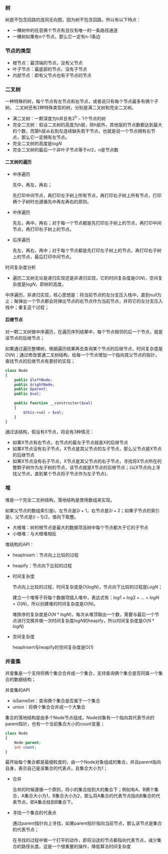 ### 树
树是不包含回路的连同无向图，因为树不包含回路，所以有以下特点：

- 一棵树中的任意俩个节点有且仅有唯一的一条路径通道
- 一棵树如果有n个节点，那么它一定有n-1条边




### 节点的类型

- 根节点：最顶端的节点，没有父节点
- 叶子节点：最底部的节点，没有子节点
- 内部节点：即有父节点也有子节点的节点




### 二叉树
一种特殊的树，每个节点有左节点和右节点，或者说只有每个节点最多有俩个子树。
二叉树还有2种特殊类型的树，分别是满二叉树和完全二叉树。

- 满二叉树：一颗深度为h并且有$2^h-1$个节点的树
- 完全二叉树：假设二叉树的高度为h层，除h层外，其他层的节点数都达到最大的个数，而第h层从右到左连续缺失若干节点，也就是说一个节点拥有右节点，那么它一定拥有左节点。
- 完全二叉树的高度是$logN$
- 完全二叉树的最后一个非叶子节点等于$n/2$，n是节点数




#### 二叉树的遍历

- 中序遍历

  先中，再左，再右；

  先打印中间节点，再打印左子树上所有节点，再打印右子树上所有节点，打印俩个子树时也遵循先中再左再右的原则。

- 中序遍历

  先左，再中，再右；对于每一个节点都是先打印左子树上的节点，再打印中间节点，再打印右子树上的节点。

- 后序遍历

  先左，再右，再中；对于每个节点都是先打印左子树上的节点，再打印右子树上的节点，最后打印中间节点。

时间复杂度分析

- 遍历二叉树无论是递归实现还是非递归实现，它的时间复杂度是$O(N)$，空间复杂度是$logN$，即树的高度。

中序遍历，非递归实现，核心思想是：将当前节点的左分支压入栈中，直到null为止；每弹出一个节点都会将弹出节点的右节点作为当前节点，并将它的左分支压入栈中；重复这个过程；



#### 后继节点

对一颗二叉树做中序遍历，在遍历序列结果中，每个节点相邻的后一个节点，就是该节点的后继节点；

如果通过遍历整棵树，根据遍历结果再去查询某个节点的后继节点，时间复杂度是$O(N)$；通过修改普通二叉树结构，给每一个节点增加一个指向其父节点的指针，查找节点的后继节点有更好的实现；

```php
class Node
{
    public $leftNode;
    public $rightNode;
    public $parent;
    public $val;
    
    public function __constructor($val)
    {
        $this->val = $val;
    }
}
```

通过该结构，假设有X节点，将会有3种情况：

- 如果X节点有右节点，右节点的最左子节点就是X的后继节点
- 如果X节点没有右子节点，X节点是其父节点的左子节点，那么父节点是X节点的后继节点
- 如果X节点没有右子节点，X节点是其父节点的右子节点，寻找将X节点所在的整颗子树作为左子树的节点，该节点就是X节点的后继节点；(以X节点向上寻找父节点，直到某个节点将子节点作为左子节点)、

### 堆

堆是一个完全二叉树结构，落地结构是使用数组来实现。

如果父节点的数组索引是i，左节点是$2i+1$，右节点是$2i+2$；如果子节点的索引是i，父节点是$(i-1)/2$，值向下取整。

- 大根堆：树的根节点是最大的数据项且树中每个节点都大于它的子节点
- 小根堆：与大根堆相反

堆结构的API：

- heapInsert：节点向上比较的过程

- heapify：节点向下比较的过程

- 时间复杂度

  节点向上比较的过程，时间复杂度是$O(logN)$，节点向下比较的过程是$LogN$；

  建立一个堆等于将每个数据项插入堆中，表达式有：$log1+log2+...+logN = O(N)$，所以创建堆的时间复杂度是$O(N)$。

  堆排序的复杂度是$O(N*logN)$，每次从堆顶取出一个数，需要与最后一个节点进行交换并做一次时间复杂度$logN$的heapify，所以时间复杂度是$O(N*logN)$


- 空间复杂度

  heapInsert与heapify的空间复杂度是O(1)



### 并查集

并查集是一个支持将俩个集合合并成一个集合，支持查询俩个集合是否同属一个集合的数据结构；

并查集的API

- isSameSet：查询俩个集合是否属于一个集合
- union：将俩个集合合并成一个大集合

集合的落地结构是由多个Node节点组成，Node对象有一个指向其代表节点的parent指针，也有一个当前集合大小的count变量；

```php
class Node
{
    Node parent;
    int count;
}
```

最开始每个集合都是最细粒度的，由一个Node对象组成的集合，并且parent指向自身，表示自己是该集合的代表点，且集合大小为1；

- 合并

  合并的时候遵循一个原则，将小的集合挂到大的集合下；例如有A、B俩个集合，A集合大小为1，B集合大小为2，那么将A集合的代表节点指向B集合的代表节点，即A集合挂到B集合下。


- 寻找一个集合的代表点

  通过parent指针向上寻找，如果parent指针指向当前节点，那么该节点是集合的代表节点；

  在寻找的过程中做一个打平的动作，即将沿途的节点都指向代表节点，减少集合的路径长度。这是一个很重要的操作，降低算法时间复杂度